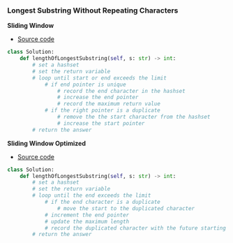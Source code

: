 ### Longest Substring Without Repeating Characters

**Sliding Window**
- [Source code](source/SlidingWindow.py)
```python
class Solution:
    def lengthOfLongestSubstring(self, s: str) -> int:
        # set a hashset
        # set the return variable
        # loop until start or end exceeds the limit
            # if end pointer is unique
                # record the end character in the hashset
                # increase the end pointer
                # record the maximum return value
            # if the right pointer is a duplicate
                # remove the the start character from the hashset
                # increase the start pointer
        # return the answer
```

**Sliding Window Optimized**
- [Source code](source/SlidingWindowOpt.py)
```python
class Solution:
    def lengthOfLongestSubstring(self, s: str) -> int:
        # set a hashset
        # set the return variable
        # loop until the end exceeds the limit
            # if the end character is a duplicate
                # move the start to the duplicated character
            # increment the end pointer
            # update the maximum length
            # record the duplicated character with the future starting point
        # return the answer
```